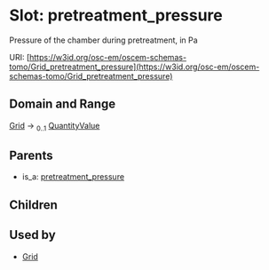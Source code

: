 
# Slot: pretreatment_pressure

Pressure of the chamber during pretreatment, in Pa

URI: [https://w3id.org/osc-em/oscem-schemas-tomo/Grid_pretreatment_pressure](https://w3id.org/osc-em/oscem-schemas-tomo/Grid_pretreatment_pressure)


## Domain and Range

[Grid](Grid.md) &#8594;  <sub>0..1</sub> [QuantityValue](QuantityValue.md)

## Parents

 *  is_a: [pretreatment_pressure](pretreatment_pressure.md)

## Children


## Used by

 * [Grid](Grid.md)

